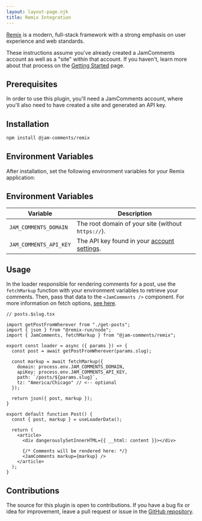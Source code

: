```yaml
---
layout: layout-page.njk
title: Remix Integration
---
```


[Remix](https://remix.run/) is a modern, full-stack framework with a strong emphasis on user experience and web standards.

These instructions assume you've already created a JamComments account as well as a "site" within that account. If you haven't, learn more about that process on the [Getting Started](/docs/getting-started) page.

## Prerequisites

In order to use this plugin, you'll need a JamComments account, where you'll also need to have created a site and generated an API key.

## Installation

```bash
npm install @jam-comments/remix
```

## Environment Variables

After installation, set the following environment variables for your Remix application:

## Environment Variables

| Variable      | Description                     |
| ------------- | -------------------------- |
| `JAM_COMMENTS_DOMAIN`      | The root domain of your site (without `https://`).      |
| `JAM_COMMENTS_API_KEY`     | The API key found in your [account settings](https://go.jamcomments.com/settings).     |

## Usage

In the loader responsible for rendering comments for a post, use the `fetchMarkup` function with your environment variables to retrieve your comments. Then, pass that data to the `<JamComments />` component. For more information on fetch options, [see here](https://jamcomments.com/docs/fetching/).

```tsx
// posts.$slug.tsx

import getPostFromWherever from "./get-posts";
import { json } from "@remix-run/node";
import { JamComments, fetchMarkup } from "@jam-comments/remix";

export const loader = async ({ params }) => {
  const post = await getPostFromWherever(params.slug);

  const markup = await fetchMarkup({
    domain: process.env.JAM_COMMENTS_DOMAIN,
    apiKey: process.env.JAM_COMMENTS_API_KEY,
    path: `/posts/${params.slug}`,
    tz: "America/Chicago" // <-- optional
  });

  return json({ post, markup });
}

export default function Post() {
  const { post, markup } = useLoaderData();

  return (
    <article>
      <div dangerouslySetInnerHTML={{ __html: content }}></div>

      {/* Comments will be rendered here: */}
      <JamComments markup={markup} />
    </article>
  );
}
```

## Contributions

The source for this plugin is open to contributions. If you have a bug fix or idea for improvement, leave a pull request or issue in the [GitHub repository](https://github.com/alexmacarthur/jam-comments-javascript/tree/master/packages/remix).
